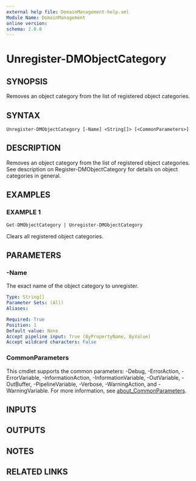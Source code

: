 ```yaml
---
external help file: DomainManagement-help.xml
Module Name: DomainManagement
online version:
schema: 2.0.0
---
```


# Unregister-DMObjectCategory

## SYNOPSIS
Removes an object category from the list of registered object categories.

## SYNTAX

```
Unregister-DMObjectCategory [-Name] <String[]> [<CommonParameters>]
```

## DESCRIPTION
Removes an object category from the list of registered object categories.
See description on Register-DMObjectCategory for details on object categories in general.

## EXAMPLES

### EXAMPLE 1
```
Get-DMObjectCategory | Unregister-DMObjectCategory
```

Clears all registered object categories.

## PARAMETERS

### -Name
The exact name of the object category to unregister.

```yaml
Type: String[]
Parameter Sets: (All)
Aliases:

Required: True
Position: 1
Default value: None
Accept pipeline input: True (ByPropertyName, ByValue)
Accept wildcard characters: False
```

### CommonParameters
This cmdlet supports the common parameters: -Debug, -ErrorAction, -ErrorVariable, -InformationAction, -InformationVariable, -OutVariable, -OutBuffer, -PipelineVariable, -Verbose, -WarningAction, and -WarningVariable. For more information, see [about_CommonParameters](http://go.microsoft.com/fwlink/?LinkID=113216).

## INPUTS

## OUTPUTS

## NOTES

## RELATED LINKS
